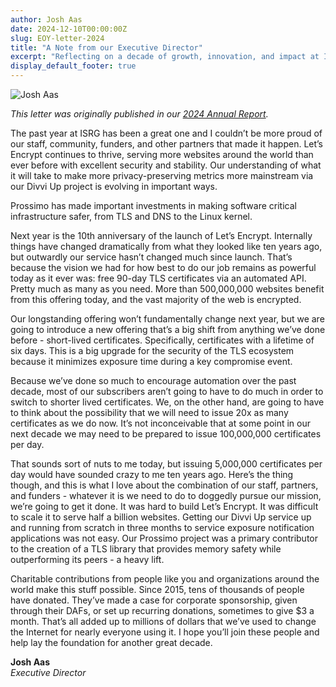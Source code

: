 ```yaml
---
author: Josh Aas
date: 2024-12-10T00:00:00Z
slug: EOY-letter-2024
title: "A Note from our Executive Director"
excerpt: "Reflecting on a decade of growth, innovation, and impact at ISRG."
display_default_footer: true
---
```


<div class="card border-0 pic-quote-right">
    <img alt="Josh Aas" class="mx-auto img-fluid" src="/images/blog/Josh-Aas-Headshot.jpg" />
</div>

_This letter was originally published in our [2024 Annual Report](/documents/2024-ISRG-Annual-Report.pdf)._

The past year at ISRG has been a great one and I couldn’t be more proud of our staff,
community, funders, and other partners that made it happen. Let’s Encrypt continues to
thrive, serving more websites around the world than ever before with excellent security
and stability. Our understanding of what it will take to make more privacy-preserving
metrics more mainstream via our Divvi Up project is evolving in important ways.

Prossimo has made important investments in making software critical infrastructure safer, from TLS and DNS to the Linux kernel.

Next year is the 10th anniversary of the launch of Let’s Encrypt. Internally things have changed dramatically from what they looked like ten years ago, but outwardly our service hasn’t changed much since launch. That’s because the vision we had for how best to do our job remains as powerful today as it ever was: free 90-day TLS certificates via an automated API. Pretty much as many as you need. More than 500,000,000 websites benefit from this offering today, and the vast majority of the web is encrypted.

Our longstanding offering won’t fundamentally change next year, but we are going to introduce a new offering that’s a big shift from anything we’ve done before - short-lived certificates. Specifically, certificates with a lifetime of six days. This is a big upgrade for the security of the TLS ecosystem because it minimizes exposure time during a key compromise event.

Because we’ve done so much to encourage automation over the past decade, most of our subscribers aren’t going to have to do much in order to switch to shorter lived certificates. We, on the other hand, are going to have to think about the possibility that we will need to issue 20x as many certificates as we do now. It’s not inconceivable that at some point in our next decade we may need to be prepared to issue 100,000,000 certificates per day.

That sounds sort of nuts to me today, but issuing 5,000,000 certificates per day
would have sounded crazy to me ten years ago. Here’s the thing though, and this is
what I love about the combination of our staff, partners, and funders - whatever it
is we need to do to doggedly pursue our mission, we’re going to get it done. It was
hard to build Let’s Encrypt. It was difficult to scale it to serve half a billion websites. Getting our Divvi Up service up and running from scratch in three months to service exposure notification applications was not easy. Our Prossimo project was a primary contributor to the creation of a TLS library that provides memory safety while outperforming its peers - a heavy lift.

Charitable contributions from people like you and organizations around the world
make this stuff possible. Since 2015, tens of thousands of people have donated.
They’ve made a case for corporate sponsorship, given through their DAFs, or set up
recurring donations, sometimes to give $3 a month. That’s all added up to millions
of dollars that we’ve used to change the Internet for nearly everyone using it. I hope
you’ll join these people and help lay the foundation for another great decade.

<strong>Josh Aas</strong><br  />
<em>Executive Director</em>
